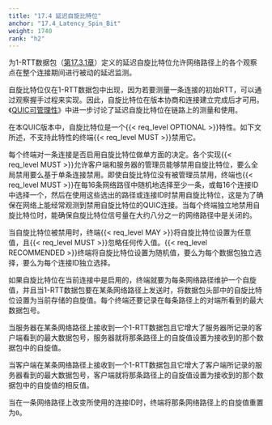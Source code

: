 ```yaml
---
title: "17.4 延迟自旋比特位"
anchor: "17.4_Latency_Spin_Bit"
weight: 1740
rank: "h2"
---
```


为1-RTT数据包（[第17.3.1章](#17.3.1_1-RTT_Packet)）定义的延迟自旋比特位允许网络路径上的各个观察点在整个连接期间进行被动的延迟监测。

自旋比特位仅在1-RTT数据包中出现，因为若要测量一条连接的初始RTT，可以通过观察握手过程来实现。因此，自旋比特位在版本协商和连接建立完成后才可用。《[QUIC可管理性](https://tools.ietf.org/html/draft-ietf-quic-manageability-11)》中进一步讨论了延迟自旋比特位在链路上的测量和使用。

在本QUIC版本中，自旋比特位是一个{{< req_level OPTIONAL >}}特性。如下文所述，不支持此特性的终端{{< req_level MUST >}}禁用它。

每个终端对一条连接是否启用自旋比特位做单方面的决定。各个实现{{< req_level MUST >}}允许客户端和服务器的管理员能够禁用自旋比特位，要么全局禁用要么基于单条连接禁用。即使自旋比特位没有被管理员禁用，终端也{{< req_level MUST >}}在每16条网络路径中随机地选择至少一条，或每16个连接ID中选择一个，然后在使用这些选出的路径或连接ID时禁用自旋比特位，这是为了确保在网络上能经常观测到禁用自旋比特位的QUIC连接。当每个终端独立地禁用自旋比特位时，能确保自旋比特位信号量在大约八分之一的网络路径中是关闭的。

当自旋比特位被禁用时，终端{{< req_level MAY >}}将自旋比特位设置为任意值，且{{< req_level MUST >}}忽略任何传入值。{{< req_level RECOMMENDED >}}终端将自旋比特位设置为随机值，要么为每个数据包独立选择，要么为每个连接ID独立选择。

如果自旋比特位在当前连接中是启用的，终端就要为每条网络路径维护一个自旋值，并且当1-RTT数据包要在某条网络路径上发送时，将数据包头部中的自旋比特位设置为当前存储的自旋值。每个终端还要记录在每条路径上的对端所看到的最大数据包号。

当服务器在某条网络路径上接收到一个1-RTT数据包且它增大了服务器所记录的客户端看到的最大数据包号，服务器就将那条路径上的自旋值设置为接收到的那个数据包中的自旋值。

当客户端在某条网络路径上接收到一个1-RTT数据包且它增大了客户端所记录的服务器看到的最大数据包号，客户端就将那条路径上的自旋值设置为接收到的那个数据包中的自旋值的相反值。

当在一条网络路径上改变所使用的连接ID时，终端将那条网络路径上的自旋值重置为`0`。
